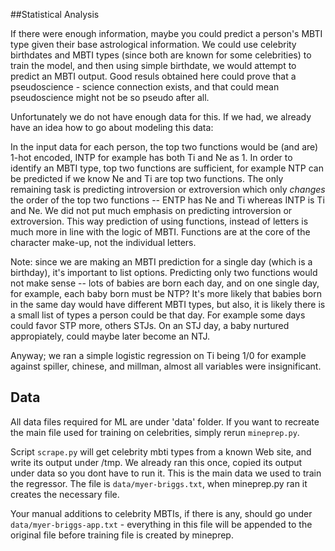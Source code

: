 ##Statistical Analysis

If there were enough information, maybe you could predict a person's
MBTI type given their base astrological information. We could use
celebrity birthdates and MBTI types (since both are known for some
celebrities) to train the model, and then using simple birthdate, we
would attempt to predict an MBTI output. Good resuls obtained here
could prove that a pseudoscience - science connection exists, and that
could mean pseudoscience might not be so pseudo after
all.

Unfortunately we do not have enough data for this. If we had, we
already have an idea how to go about modeling this data:

In the input data for each person, the top two functions would be (and
are) 1-hot encoded, INTP for example has both Ti and Ne as 1. In order
to identify an MBTI type, top two functions are sufficient, for
example NTP can be predicted if we know Ne and Ti are top two
functions. The only remaining task is predicting introversion or
extroversion which only _changes_ the order of the top two functions
-- ENTP has Ne and Ti whereas INTP is Ti and Ne. We did not put much
emphasis on predicting introversion or extroversion. This way
prediction of using functions, instead of letters is much more in line
with the logic of MBTI. Functions are at the core of the character
make-up, not the individual letters.

Note: since we are making an MBTI prediction for a single day (which
is a birthday), it's important to list options. Predicting only two
functions would not make sense -- lots of babies are born each day,
and on one single day, for example, each baby born must be NTP?  It's
more likely that babies born in the same day would have different MBTI
types, but also, it is likely there is a small list of types a person
could be that day. For example some days could favor STP more, others
STJs. On an STJ day, a baby nurtured appropiately, could maybe later
become an NTJ. 

Anyway; we ran a simple logistic regression on Ti being 1/0 for
example against spiller, chinese, and millman, almost all variables
were insignificant.

## Data

All data files required for ML are under 'data' folder. If you want to
recreate the main file used for training on celebrities, simply rerun
`mineprep.py`.

Script `scrape.py` will get celebrity mbti types from a known Web
site, and write its output under /tmp. We already ran this once,
copied its output under data so you dont have to run it. This is the
main data we used to train the regressor. The file is
`data/myer-briggs.txt`, when mineprep.py ran it creates the necessary
file.

Your manual additions to celebrity MBTIs, if there is any, should go
under `data/myer-briggs-app.txt` - everything in this file will be
appended to the original file before training file is created by
mineprep.


